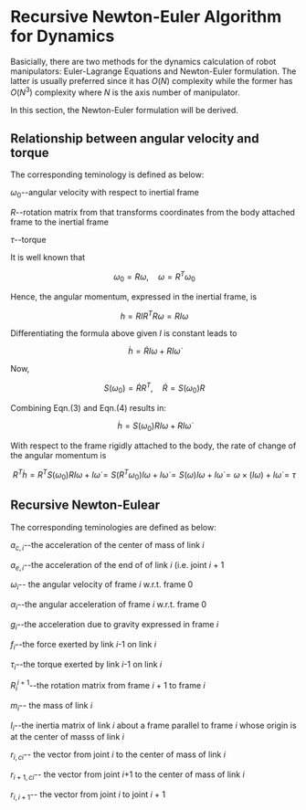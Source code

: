 # Recursive Newton-Euler Algorithm for Dynamics

Basicially, there are two methods for the dynamics calculation of robot manipulators: Euler-Lagrange Equations and Newton-Euler formulation. The latter is usually preferred since it has $O(N)$ complexity while the former has $O(N^{3})$ complexity where $N$ is the axis number of manipulator.

In this section, the Newton-Euler formulation will be derived.

## Relationship between angular velocity and torque

The corresponding teminology is defined as below:

$\omega_{0}$--angular velocity with respect to inertial frame

$R$--rotation matrix from that transforms coordinates from the body attached frame to the inertial frame

$\tau$--torque

It is well known that 

$$\omega_{0} = R\omega, \quad \omega=R^{T}\omega_{0}\tag{1}$$

Hence, the angular momentum, expressed in the inertial frame, is

$$h = RIR^{T}R\omega=RI\omega\tag{2}$$

Differentiating the formula above given $I$ is constant leads to

$$\dot{h} = \dot{R}I\omega + RI\dot{\omega}\tag{3}$$

Now,

$$S(\omega_{0}) = \dot{R}R^{T}, \quad \dot{R}=S(\omega_{0})R\tag{4}$$

Combining Eqn.(3) and Eqn.(4) results in:

$$\dot{h} = S(\omega_{0})RI\omega + RI\dot{\omega}\tag{5}$$

With respect to the frame rigidly attached to the body, the rate of change of the angular momentum is

$$R^{T}\dot{h} = R^{T}S(\omega_{0})RI\omega + I\dot{\omega} 
               = S(R^{T}\omega_{0})I\omega + I\dot{\omega} 
               = S(\omega)I\omega + I\dot{\omega} 
               = \omega \times (I\omega) + I\dot{\omega} 
               = \tau\tag{6}$$

## Recursive Newton-Eulear

The corresponding teminologies are defined as below:

$a_{c,i}$--the acceleration of the center of mass of link $i$

$a_{e,i}$--the acceleration of the end of of link $i$ (i.e. joint $i$ + 1

$\omega_{i}$-- the angular velocity of frame $i$ w.r.t. frame 0

$\alpha_{i}$--the angular acceleration of frame $i$ w.r.t. frame 0

$g_{i}$--the acceleration due to gravity expressed in frame $i$

$f_{i}$--the force exerted by link $i$-1 on link $i$

$\tau_{i}$--the torque exerted by link $i$-1 on link $i$

$R_{i}^{i+1}$--the rotation matrix from frame $i$ + 1 to frame $i$

$m_{i}$-- the mass of link $i$

$I_{i}$--the inertia matrix of link $i$ about a frame parallel to frame $i$ whose origin is at the center of masss of link $i$

$r_{i,ci}$-- the vector from joint $i$ to the center of mass of link $i$

$r_{i+1, ci}$-- the vector from joint $i$+1 to the center of mass of link $i$

$r_{i,i+1}$-- the vector from joint $i$ to joint $i$ + 1
